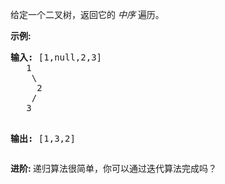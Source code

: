 <html>
 <body>
  <p>
   给定一个二叉树，返回它的
   <em>
    中序
   </em>
   遍历。
  </p>
  <p>
   <strong>
    示例:
   </strong>
  </p>
  <pre><strong>输入:</strong> [1,null,2,3]
   1
    \
     2
    /
   3

<strong>输出:</strong> [1,3,2]</pre>
  <p>
   <strong>
    进阶:
   </strong>
   递归算法很简单，你可以通过迭代算法完成吗？
  </p>
 </body>
</html>